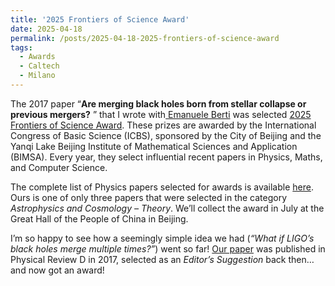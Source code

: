 ```yaml
---
title: '2025 Frontiers of Science Award'
date: 2025-04-18
permalink: /posts/2025-04-18-2025-frontiers-of-science-award
tags:
  - Awards
  - Caltech
  - Milano
---
```


The 2017 paper “**Are merging black holes born from stellar collapse or previous mergers?** ” that I wrote with[ Emanuele Berti](<https://pages.jh.edu/eberti2/posts/2025-frontiers-of-science-award/>) was selected [2025 Frontiers of Science Award](<https://www.icbs.cn>). These prizes are awarded by the International Congress of Basic Science (ICBS), sponsored by the City of Beijing and the Yanqi Lake Beijing Institute of Mathematical Sciences and Application (BIMSA). Every year, they select influential recent papers in Physics, Maths, and Computer Science. 

The complete list of Physics papers selected for awards is available [here](<../../../../../wp-content/uploads/2025/04/2025FSA_Physics.pdf>). Ours is one of only three papers that were selected in the category  _Astrophysics and Cosmology – Theory_. We’ll collect the award in July at the Great Hall of the People of China in Beijing.

I’m so happy to see how a seemingly simple idea we had (_“What if LIGO’s black holes merge multiple times?”_) went so far! [Our paper](<../../../../../index.html?p=2128>) was published in Physical Review D in 2017, selected as an  _Editor’s Suggestion_ back then… and now got an award!

